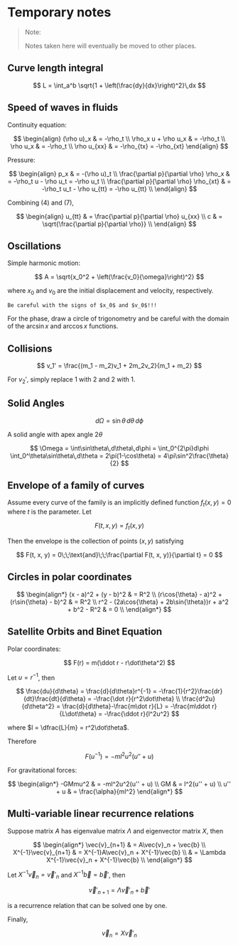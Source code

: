 # Temporary notes

> Note:
> 
> Notes taken here will eventually be moved to other places.

## Curve length integral

$$
L = \int_a^b \sqrt{1 + \left(\frac{dy}{dx}\right)^2}\,dx
$$

## Speed of waves in fluids

Continuity equation:

$$
\begin{align}
  (\rho u)_x & = -\rho_t \\
  \rho_x u + \rho u_x & = -\rho_t \\
  \rho u_x & = -\rho_t \\
  \rho u_{xx} & = -\rho_{tx} = -\rho_{xt}
\end{align}
$$

Pressure:

$$
\begin{align}
  p_x & = -(\rho u)_t \\
  \frac{\partial p}{\partial \rho} \rho_x & = -\rho_t u - \rho u_t = -\rho u_t \\
  \frac{\partial p}{\partial \rho} \rho_{xt} & = -\rho_t u_t - \rho u_{tt} = -\rho u_{tt} \\
\end{align}
$$

Combining $(4)$ and $(7)$,

$$
\begin{align}
  u_{tt} & = \frac{\partial p}{\partial \rho} u_{xx} \\
  c & = \sqrt{\frac{\partial p}{\partial \rho}} \\
\end{align}
$$

## Oscillations

Simple harmonic motion:

$$
A = \sqrt{x_0^2 + \left(\frac{v_0}{\omega}\right)^2}
$$

where $x_0$ and $v_0$ are the initial displacement and velocity, respectively.

```{caution}
Be careful with the signs of $x_0$ and $v_0$!!!
```

For the phase, draw a circle of trigonometry and be careful with the domain of the $\arcsin x$ and
$\arccos x$ functions.

## Collisions

$$
v_1' = \frac{(m_1 - m_2)v_1 + 2m_2v_2}{m_1 + m_2}
$$

For $v_2'$, simply replace $1$ with $2$ and $2$ with $1$.

## Solid Angles

$$
d\Omega = \sin\theta\,d\theta\,d\phi
$$

A solid angle with apex angle $2\theta$

$$
\Omega = \int\sin\theta\,d\theta\,d\phi = \int_0^{2\pi}d\phi \int_0^\theta\sin\theta\,d\theta = 2\pi(1-\cos\theta) = 4\pi\sin^2\frac{\theta}{2}
$$

## Envelope of a family of curves

Assume every curve of the family is an implicitly defined function $f_t(x, y) = 0$ where $t$ is the
parameter. Let

$$
F(t, x, y) = f_t(x, y)
$$

Then the envelope is the collection of points $(x, y)$ satisfying

$$
F(t, x, y) = 0\;\;\text{and}\;\;\frac{\partial F(t, x, y)}{\partial t} = 0 
$$

## Circles in polar coordinates

$$
\begin{align*}
  (x - a)^2 + (y - b)^2 & = R^2 \\
  (r\cos{\theta} - a)^2 + (r\sin{\theta} - b)^2 & = R^2 \\
  r^2 - (2a\cos{\theta} + 2b\sin{\theta})r + a^2 + b^2 - R^2 & = 0 \\
\end{align*}
$$

## Satellite Orbits and Binet Equation

Polar coordinates:

$$
F(r) = m(\ddot r - r\dot\theta^2)
$$

Let $u=r^{-1}$, then

$$
\frac{du}{d\theta} = \frac{d}{d\theta}r^{-1} = -\frac{1}{r^2}\frac{dr}{dt}\frac{dt}{d\theta} = -\frac{\dot r}{r^2\dot\theta} \\
\frac{d^2u}{d\theta^2} = \frac{d}{d\theta}-\frac{m\dot r}{L} = -\frac{m\ddot r}{L\dot\theta} = -\frac{\ddot r}{l^2u^2}
$$

where $l = \dfrac{L}{m} = r^2\dot\theta$.

Therefore

$$
F(u^{-1}) = -ml^2u^2(u'' + u)
$$

For gravitational forces:

$$
\begin{align*}
  -GMmu^2 & = -ml^2u^2(u'' + u) \\
  GM & = l^2(u'' + u) \\
  u'' + u & = \frac{\alpha}{ml^2}
\end{align*}
$$

## Multi-variable linear recurrence relations

Suppose matrix $A$ has eigenvalue matrix $\Lambda$ and eigenvector matrix $X$, then

$$
\begin{align*}
  \vec{v}_{n+1} & = A\vec{v}_n + \vec{b} \\
  X^{-1}\vec{v}_{n+1} & = X^{-1}A\vec{v}_n + X^{-1}\vec{b} \\
                      & = \Lambda X^{-1}\vec{v}_n + X^{-1}\vec{b} \\
\end{align*}
$$

Let $X^{-1}\vec{v}_n = \vec{v}'_n$ and $X^{-1}\vec{b} = \vec{b}'$, then

$$
\vec{v}'_{n+1} = \Lambda\vec{v}'_n + \vec{b}'
$$

is a recurrence relation that can be solved one by one.

Finally,

$$
\vec{v}_n = X\vec{v}'_n
$$

